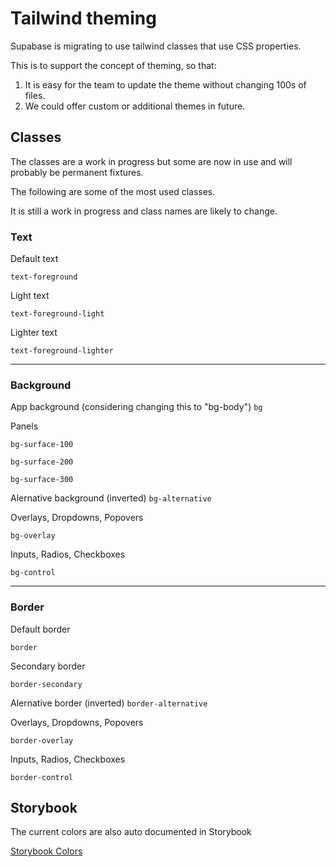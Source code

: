 # Tailwind theming

Supabase is migrating to use tailwind classes that use CSS properties.

This is to support the concept of theming, so that:

1. It is easy for the team to update the theme without changing 100s of files.
2. We could offer custom or additional themes in future.

## Classes

The classes are a work in progress but some are now in use and will probably be permanent fixtures.

The following are some of the most used classes.

It is still a work in progress and class names are likely to change.

### Text

Default text

`text-foreground`

Light text

`text-foreground-light`

Lighter text

`text-foreground-lighter`

---

### Background

App background
(considering changing this to "bg-body")
`bg`

Panels

`bg-surface-100`

`bg-surface-200`

`bg-surface-300`

Alernative background (inverted)
`bg-alternative`

Overlays, Dropdowns, Popovers

`bg-overlay`

Inputs, Radios, Checkboxes

`bg-control`

---

### Border

Default border

`border`

Secondary border

`border-secondary`

Alernative border (inverted)
`border-alternative`

Overlays, Dropdowns, Popovers

`border-overlay`

Inputs, Radios, Checkboxes

`border-control`

## Storybook

The current colors are also auto documented in Storybook

[Storybook Colors](https://ui-storybook-pre-release.vercel.app/)
